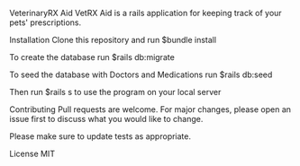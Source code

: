 VeterinaryRX Aid
VetRX Aid is a rails application for keeping track of your pets' prescriptions.

Installation
Clone this repository and run $bundle install

To create the database run $rails db:migrate

To seed the database with Doctors and Medications run $rails db:seed

Then run $rails s to use the program on your local server

Contributing
Pull requests are welcome. For major changes, please open an issue first to discuss what you would like to change.

Please make sure to update tests as appropriate.

License
MIT
